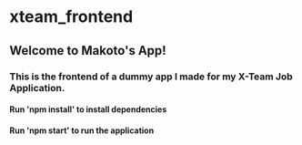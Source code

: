 # xteam_frontend
## Welcome to Makoto's App!
### This is the frontend of a dummy app I made for my X-Team Job Application.

#### Run 'npm install' to install dependencies
#### Run 'npm start' to run the application
